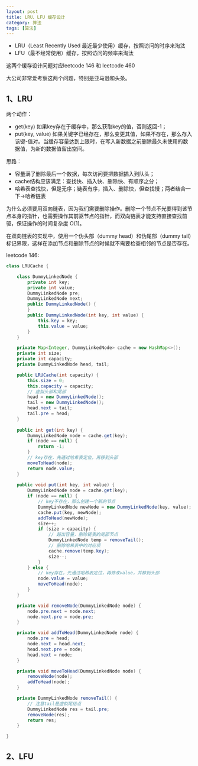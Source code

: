 ```yaml
---
layout: post
title: LRU、LFU 缓存设计
category: 算法
tags: [算法]
---
```


- LRU（Least Recently Used 最近最少使用）缓存，按照访问的时序来淘汰       
- LFU（最不经常使用）缓存，按照访问的频率来淘汰

这两个缓存设计问题对应leetcode 146 和 leetcode 460

大公司非常爱考察这两个问题，特别是亚马逊和头条。

## 1、LRU
两个动作：
- get(key)   如果key存在于缓存中，那么获取key的值，否则返回-1；
- put(key, value)   如果关键字已经存在，那么变更其值，如果不存在，那么存入该键-值对。当缓存容量达到上限时，在写入新数据之前删除最久未使用的数据值，为新的数据值留出空间。


思路：
- 容量满了删除最后一个数据，每次访问要把数据插入到队头；	
- cache结构应该满足：查找快、插入快、删除快、有顺序之分；
- 哈希表查找快，但是无序；链表有序，插入、删除快，但查找慢；两者结合一下->哈希链表

为什么必须要用双向链表，因为我们需要删除操作。删除一个节点不光要得到该节点本身的指针，也需要操作其前驱节点的指针，而双向链表才能支持直接查找前驱，保证操作的时间复杂度 O(1)。

在双向链表的实现中，使用一个伪头部（dummy head）和伪尾部（dummy tail）标记界限，这样在添加节点和删除节点的时候就不需要检查相邻的节点是否存在。

leetcode 146:
```java
class LRUCache {

    class DummyLinkedNode {
        private int key;
        private int value;
        DummyLinkedNode pre;
        DummyLinkedNode next;
        public DummyLinkedNode() {
        }
        public DummyLinkedNode(int key, int value) {
            this.key = key;
            this.value = value;
        }
    }

    private Map<Integer, DummyLinkedNode> cache = new HashMap<>();
    private int size;
    private int capacity;
    private DummyLinkedNode head, tail;

    public LRUCache(int capacity) {
        this.size = 0;
        this.capacity = capacity;
        // 虚拟头部和尾部
        head = new DummyLinkedNode();
        tail = new DummyLinkedNode();
        head.next = tail;
        tail.pre = head;
    }
    
    public int get(int key) {
        DummyLinkedNode node = cache.get(key);
        if (node == null) {
            return -1;
        }
        // key存在，先通过哈希表定位，再移到头部
        moveToHead(node);
        return node.value;
    }
    
    public void put(int key, int value) {
        DummyLinkedNode node = cache.get(key);
        if (node == null) {
            // key不存在，那么创建一个新的节点
            DummyLinkedNode newNode = new DummyLinkedNode(key, value);
            cache.put(key, newNode);
            addToHead(newNode);
            size++;
            if (size > capacity) {
                // 超出容量，删除链表的尾部节点
                DummyLinkedNode temp = removeTail();
                // 删除哈希表中的对应项
                cache.remove(temp.key);
                size--;
            }
        } else {
            // key存在，先通过哈希表定位，再修改value，并移到头部
            node.value = value;
            moveToHead(node);
        }
    }

    private void removeNode(DummyLinkedNode node) {
        node.pre.next = node.next;
        node.next.pre = node.pre;
    }

    private void addToHead(DummyLinkedNode node) {
        node.pre = head;
        node.next = head.next;
        head.next.pre = node;
        head.next = node;
    }

    private void moveToHead(DummyLinkedNode node) {
        removeNode(node);
        addToHead(node);
    }

    private DummyLinkedNode removeTail() {
        // 注意tail是虚拟尾结点
        DummyLinkedNode res = tail.pre;
        removeNode(res);
        return res;
    }

}
```


## 2、LFU
